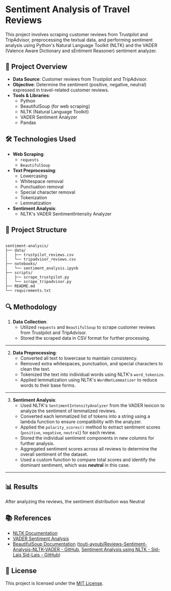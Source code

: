 # Sentiment Analysis of Travel Reviews

This project involves scraping customer reviews from Trustpilot and TripAdvisor, preprocessing the textual data, and performing sentiment analysis using Python's Natural Language Toolkit (NLTK) and the VADER (Valence Aware Dictionary and sEntiment Reasoner) sentiment analyzer.

## 📌 Project Overview

- **Data Source**: Customer reviews from Trustpilot and TripAdvisor.
- **Objective**: Determine the sentiment (positive, negative, neutral) expressed in travel-related customer reviews.
- **Tools & Libraries**:
  - Python
  - BeautifulSoup (for web scraping)
  - NLTK (Natural Language Toolkit)
  - VADER Sentiment Analyzer
  - Pandas 
## 🛠️ Technologies Used

- **Web Scraping**:
  - `requests`
  - `BeautifulSoup`
- **Text Preprocessing**:
  - Lowercasing
  - Whitespace removal
  - Punctuation removal
  - Special character removal
  - Tokenization
  - Lemmatization
- **Sentiment Analysis**:
  - NLTK's VADER SentimentIntensity Analyzer

## 📂 Project Structure

```

sentiment-analysis/
├── data/
│   ├── trustpilot_reviews.csv
│   └── tripadvisor_reviews.csv
├── notebooks/
│   └── sentiment_analysis.ipynb
├── scripts/
│   ├── scrape_trustpilot.py
│   └── scrape_tripadvisor.py
├── README.md
└── requirements.txt
```


## 🔍 Methodology

1. **Data Collection**:
   - Utilized `requests` and `BeautifulSoup` to scrape customer reviews from Trustpilot and TripAdvisor.
   - Stored the scraped data in CSV format for further processing.
  
---

2. **Data Preprocessing**:
   - Converted all text to lowercase to maintain consistency.
   - Removed extra whitespaces, punctuation, and special characters to clean the text.
   - Tokenized the text into individual words using NLTK's `word_tokenize`.
   - Applied lemmatization using NLTK's `WordNetLemmatizer` to reduce words to their base forms.


---

3. **Sentiment Analysis**:  
   - Used NLTK's `SentimentIntensityAnalyzer` from the VADER lexicon to analyze the sentiment of lemmatized reviews.  
   - Converted each lemmatized list of tokens into a string using a lambda function to ensure compatibility with the analyzer.  
   - Applied the `polarity_scores()` method to extract sentiment scores (`positive`, `negative`, `neutral`) for each review.  
   - Stored the individual sentiment components in new columns for further analysis.  
   - Aggregated sentiment scores across all reviews to determine the overall sentiment of the dataset.  
   - Used a custom function to compare total scores and identify the dominant sentiment, which was **neutral** in this case.

---



## 📊 Results

After analyzing the reviews, the sentiment distribution was Neutral 


## 📚 References

- [NLTK Documentation](https://www.nltk.org/)
- [VADER Sentiment Analysis](https://github.com/cjhutto/vaderSentiment)
- [BeautifulSoup Documentation](https://www.crummy.com/software/BeautifulSoup/bs4/doc/) ([touti-ayoub/Reviews-Sentiment-Analysis-NLTK-VADER - GitHub](https://github.com/touti-ayoub/Reviews-Sentiment-Analysis-NLTK-VADER?utm_source=chatgpt.com), [Sentiment Analysis using NLTK - Sid-Lais Sid-Lais - GitHub](https://github.com/Sid-Lais/Sentiment-Analysis?utm_source=chatgpt.com))

## 📄 License

This project is licensed under the [MIT License](LICENSE).
